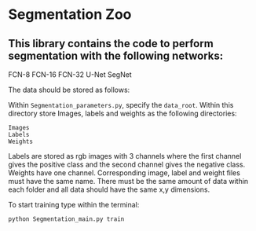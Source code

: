 # Segmentation Zoo

## This library contains the code to perform segmentation with the following networks:

FCN-8
FCN-16
FCN-32
U-Net
SegNet

The data should be stored as follows: <br />

Within `Segmentation_parameters.py`, specify the `data_root`. Within this directory store Images, labels and weights as the following directories:

`Images` <br />
`Labels` <br />
`Weights` <br />

Labels are stored as rgb images with 3 channels where the first channel gives the positive class and the second channel gives the negative class. Weights have one channel. Corresponding image, label and weight files must have the same name. There must be the same amount of data within each folder and all data should have the same x,y dimensions. 

To start training type within the terminal: <br />

`python Segmentation_main.py train`






